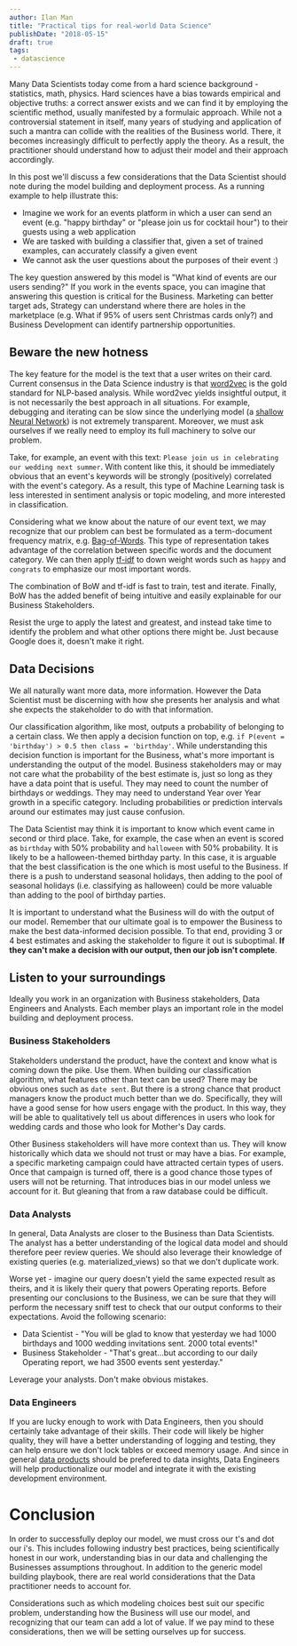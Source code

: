 ```yaml
---
author: Ilan Man
title: "Practical tips for real-world Data Science"
publishDate: "2018-05-15"
draft: true
tags: 
 - datascience
---
```


Many Data Scientists today come from a hard science background - statistics, math, physics. Hard sciences have a bias towards empirical and objective truths: a correct answer exists and we can find it by employing the scientific method, usually manifested by a formulaic approach. While not a controversial statement in itself, many years of studying and application of such a mantra can collide with the realities of the Business world. There, it becomes increasingly difficult to perfectly apply the theory. As a result, the practitioner should understand how to adjust their model and their approach accordingly.

In this post we'll discuss a few considerations that the Data Scientist should note during the model building and deployment process. As a running example to help illustrate this:

<ul>
<li>Imagine we work for an events platform in which a user can send an event (e.g. "happy birthday" or "please join us for cocktail hour") to their guests using a web application</li>
<li>We are tasked with building a classifier that, given a set of trained examples, can accurately classify a given event</li>
<li>We cannot ask the user questions about the purposes of their event :)</li>
</ul>

The key question answered by this model is "What kind of events are our users sending?" If you work in the events space, you can imagine that answering this question is critical for the Business. Marketing can better target ads, Strategy can understand where there are holes in the marketplace (e.g. What if 95% of users sent Christmas cards only?) and Business Development can identify partnership opportunities.
<!--more-->

## Beware the new hotness

The key feature for the model is the text that a user writes on their card. Current consensus in the Data Science industry is that [word2vec](http://nlp.town/blog/anything2vec/) is the gold standard for NLP-based analysis. While word2vec yields insightful output, it is not necessarily the best approach in all situations. For example, debugging and iterating can be slow since the underlying model (a [shallow Neural Network](https://en.wikipedia.org/wiki/Word2vec)) is not extremely transparent. Moreover, we must ask ourselves if we really need to employ its full machinery to solve our problem. 

Take, for example, an event with this text: `Please join us in celebrating our wedding next summer`. With content like this, it should be immediately obvious that an event's keywords will be strongly (positively) correlated with the event's category. As a result, this type of Machine Learning task is less interested in sentiment analysis or topic modeling, and more interested in classification.

Considering what we know about the nature of our event text, we may recognize that our problem can best be formulated as a term-document frequency matrix, e.g. [Bag-of-Words](https://en.wikipedia.org/wiki/Bag-of-words_model). This type of representation takes advantage of the correlation between specific words and the document category. We can then apply [tf-idf](https://en.wikipedia.org/wiki/Tf%E2%80%93idf) to down weight words such as `happy` and `congrats` to emphasize our most important words.

The combination of BoW and tf-idf is fast to train, test and iterate. Finally, BoW has the added benefit of being intuitive and easily explainable for our Business Stakeholders.

Resist the urge to apply the latest and greatest, and instead take time to identify the problem and what other options there might be. Just because Google does it, doesn't make it right.

## Data Decisions

We all naturally want more data, more information. However the Data Scientist must be discerning with how she presents her analysis and what she expects the stakeholder to do with that information.

Our classification algorithm, like most, outputs a probability of belonging to a certain class. We then apply a decision function on top, e.g. `if P(event = 'birthday') > 0.5 then class = 'birthday'`. While understanding this decision function is important for the Business, what's more important is understanding the output of the model. Business stakeholders may or may not care what the probability of the best estimate is, just so long as they have a data point that is useful. They may need to count the number of birthdays or weddings. They may need to understand Year over Year growth in a specific category. Including probabilities or prediction intervals around our estimates may just cause confusion.

The Data Scientist may think it is important to know which event came in second or third place. Take, for example, the case when an event is scored as `birthday` with 50% probability and `halloween` with 50% probability. It is likely to be a halloween-themed birthday party. In this case, it is arguable that the best classification is the one which is most useful to the Business. If there is a push to understand seasonal holidays, then adding to the pool of seasonal holidays (i.e. classifying as halloween) could be more valuable than adding to the pool of birthday parties.

It is important to understand what the Business will do with the output of our model. Remember that our ultimate goal is to empower the Business to make the best data-informed decision possible. To that end, providing 3 or 4 best estimates and asking the stakeholder to figure it out is suboptimal. **If they can't make a decision with our output, then our job isn't complete**.


## Listen to your surroundings

Ideally you work in an organization with Business stakeholders, Data Engineers and Analysts. Each member plays an important role in the model building and deployment process.

### Business Stakeholders

Stakeholders understand the product, have the context and know what is coming down the pike. Use them. When building our classification algorithm, what features other than text can be used? There may be obvious ones such as `date sent`. But there is a strong chance that product managers know the product much better than we do. Specifically, they will have a good sense for how users engage with the product. In this way, they will be able to qualitatively tell us about differences in users who look for wedding cards and those who look for Mother's Day cards.

Other Business stakeholders will have more context than us. They will know historically which data we should not trust or may have a bias. For example, a specific marketing campaign could have attracted certain types of users. Once that campaign is turned off, there is a good chance those types of users will not be returning. That introduces bias in our model unless we account for it. But gleaning that from a raw database could be difficult.

### Data Analysts

In general, Data Analysts are closer to the Business than Data Scientists. The analyst has a better understanding of the logical data model and should therefore peer review queries. We should also leverage their knowledge of existing queries (e.g. materialized_views) so that we don't duplicate work. 

Worse yet - imagine our query doesn't yield the same expected result as theirs, and it is likely their query that powers Operating reports. Before presenting our conclusions to the Business, we can be sure that they will perform the necessary sniff test to check that our output conforms to their expectations. Avoid the following scenario:

<ul>
<li>Data Scientist - "You will be glad to know that yesterday we had 1000 birthdays and 1000 wedding invitations sent. 2000 total events!" 
<li>Business Stakeholder - "That's great...but according to our daily Operating report, we had 3500 events sent yesterday."
</ul>

Leverage your analysts. Don't make obvious mistakes.

### Data Engineers

If you are lucky enough to work with Data Engineers, then you should certainly take advantage of their skills. Their code will likely be higher quality, they will have a better understanding of logging and testing, they can help ensure we don't lock tables or exceed memory usage. And since in general [data products](https://www.svds.com/how-do-you-build-a-data-product/) should be prefered to data insights, Data Engineers will help productionalize our model and integrate it with the existing development environment.

# Conclusion

In order to successfully deploy our model, we must cross our t's and dot our i's. This includes following industry best practices, being scientifically honest in our work, understanding bias in our data and challenging the Businesses assumptions throughout. In addition to the generic model building playbook, there are real world considerations that the Data practitioner needs to account for. 

Considerations such as which modeling choices best suit our specific problem, understanding how the Business will use our model, and recognizing that our team can add a lot of value. If we pay mind to these considerations, then we will be setting ourselves up for success.
